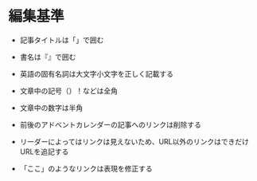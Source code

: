 # 編集基準

- 記事タイトルは「」で囲む
- 書名は『』で囲む
- 英語の固有名詞は大文字小文字を正しく記載する

- 文章中の記号（）！などは全角
- 文章中の数字は半角

- 前後のアドベントカレンダーの記事へのリンクは削除する
- リーダーによってはリンクは見えないため、URL以外のリンクはできだけURLを追記する
- 「ここ」のようなリンクは表現を修正する
